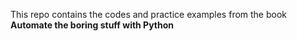 This repo contains the codes and practice examples from the book **Automate the boring stuff with Python**